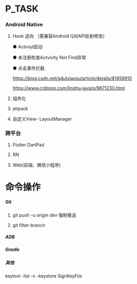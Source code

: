 # P_TASK



###    Android Native

1. Hook  逆向   （需兼容Android Q对API反射修改） 

    ● Activiyt启动

    ● 未注册检查Actvivity Not Find异常

    ● 点击事件拦截

    https://blog.csdn.net/gdutxiaoxu/article/details/81459910 

    https://www.cnblogs.com/linghu-java/p/9671230.html 

   

2. 组件化 

3. jetpack

4. 自定义View- LayoutManager

###   跨平台

1. Flutter DartPad 

2.  RN 

3.  Web(前端、微信小程序) 

   

   

# 命令操作

##### Git

1. git push -u origin dev 强制推送

2. git filter-branch 

##### ADB

##### Gradle

##### 其他

   keytool -list -v -keystore  SignKeyFile



